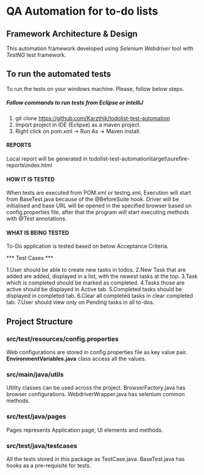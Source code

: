 # QA Automation for to-do lists

## Framework Architecture & Design
This automation framework developed using *Selenium Webdriver* tool with *TestNG* test framework. 

## To run the automated tests
To run the tests on your windows machine. Please, follow below steps.

##### Follow commands to run tests from Eclipse or intelliJ

1. git clone https://github.com/Karzthik/todolist-test-automation
2. Import project in IDE (Eclipse) as a maven project.
3. Right click on pom.xml -> Run As -> Maven install.

#### REPORTS
Local report will be generated in todolist-test-automation\target\surefire-reports\index.html

#### HOW IT IS TESTED
When tests are executed from POM.xml or testng.xml, Execution will start from BaseTest.java because of the @BeforeSuite hook. 
Driver will be initialised and base URL will be opened in the specified browser based on config.properties file, after that the program will start executing methods with @Test annotations.

#### WHAT IS BEING TESTED

To-Do application is tested based on below Acceptance Criteria.

*** Test Cases ***

1.User should be able to create new tasks in todos.
2.New Task that are added are added, displayed in a list, with the newest tasks at the top.
3.Task which is completed should be marked as completed.
4.Tasks those are active should be displayed in Active tab.
5.Completed tasks should be displayed in completed tab.
6.Clear all completed tasks in clear completed tab.
7.User should view only on Pending tasks in all to-dos.


## Project Structure

### src/test/resources/config.properties
Web configurations are stored in config.properties file as key value pair. 
**EnvironmentVariables.java** class access all the values.

### src/main/java/utils
Utility classes can be used across the project. 
BrowserFactory.java has browser configurations.
WebdriverWrapper.java has selenium common methods.

### src/test/java/pages
Pages represents Application page, UI elements and methods.

### src/test/java/testcases
All the tests stored in this package as TestCase.java.
BaseTest.java has hooks as a pre-requisite for tests.
